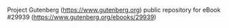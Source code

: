 Project Gutenberg (https://www.gutenberg.org) public repository for eBook #29939 (https://www.gutenberg.org/ebooks/29939)
